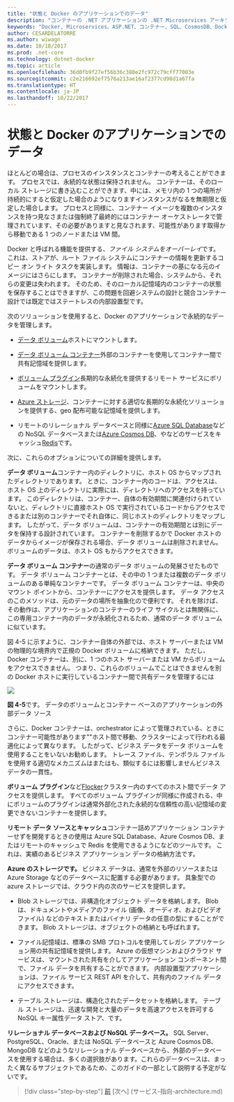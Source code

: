 ```yaml
---
title: "状態と Docker のアプリケーションでのデータ"
description: "コンテナーの .NET アプリケーションの .NET Microservices アーキテクチャ |状態と Docker のアプリケーションでのデータ"
keywords: "Docker, Microservices、ASP.NET、コンテナー、SQL、CosmosDB、Docker"
author: CESARDELATORRE
ms.author: wiwagn
ms.date: 10/18/2017
ms.prod: .net-core
ms.technology: dotnet-docker
ms.topic: article
ms.openlocfilehash: 36d0fb9f27ef56b36c380e2fc972c79cff77003e
ms.sourcegitcommit: c2e216692ef7576a213ae16af2377cd98d1a67fa
ms.translationtype: HT
ms.contentlocale: ja-JP
ms.lasthandoff: 10/22/2017
---
```

# <a name="state-and-data-in-docker-applications"></a>状態と Docker のアプリケーションでのデータ

ほとんどの場合は、プロセスのインスタンスとコンテナーの考えることができます。 プロセスでは、永続的な状態は保持されません。 コンテナーは、そのローカル ストレージに書き込むことができます、中には、メモリ内の 1 つの場所が持続的にすると仮定した場合のようになりますインスタンスがなるを無期限と仮定した場合します。 プロセスと同様に、コンテナー イメージを複数のインスタンスを持つ見なさまたは強制終了最終的にはコンテナー オーケストレータで管理されています、その必要がありますと見なされます、可能性があります取得から移動である 1 つのノードまたは VM 間。

Docker と呼ばれる機能を提供する、*ファイル システムをオーバーレイ*です。 これは、ストアが、ルート ファイル システムにコンテナーの情報を更新するコピー オン ライト タスクを実装します。 情報は、コンテナーの基になる元のイメージにはさらにします。 コンテナーが削除された場合、システムから、それらの変更は失われます。 そのため、そのローカル記憶域内のコンテナーの状態を保存することはできますが、この問題を回避システムの設計と競合コンテナー設計では既定ではステートレスの内部設置型です。

次のソリューションを使用すると、Docker のアプリケーションで永続的なデータを管理します。

-   [データ ボリューム](https://docs.docker.com/engine/tutorials/dockervolumes/)ホストにマウントします。

-   [データ ボリューム コンテナー](https://docs.docker.com/engine/tutorials/dockervolumes/#creating-and-mounting-a-data-volume-container)外部のコンテナーを使用してコンテナー間で共有記憶域を提供します。

-   [ボリューム プラグイン](https://docs.docker.com/engine/tutorials/dockervolumes/)長期的な永続化を提供するリモート サービスにボリュームをマウントします。

-   [Azure ストレージ](https://docs.microsoft.com/azure/storage/)、コンテナーに対する適切な長期的な永続化ソリューションを提供する、geo 配布可能な記憶域を提供します。

-   リモートのリレーショナル データベースと同様に[Azure SQL Database](https://azure.microsoft.com/services/sql-database/)などの NoSQL データベースまたは[Azure Cosmos DB](https://docs.microsoft.com/azure/cosmos-db/introduction)、やなどのサービスをキャッシュ[Redis](https://redis.io/)です。

次に、これらのオプションについての詳細を提供します。

**データ ボリューム**コンテナー内のディレクトリに、ホスト OS からマップされたディレクトリであります。 ときに、コンテナー内のコードは、アクセスは、ホスト OS 上のディレクトリに実際には、ディレクトリへのアクセスを持っています。 このディレクトリは、コンテナー、自体の有効期間に関連付けられていないと、ディレクトリに直接ホスト OS で実行されているコードからアクセスできるまたは別のコンテナーでそれ自体に、同じホストのディレクトリをマップします。 したがって、データ ボリュームは、コンテナーの有効期間とは別にデータを保持する設計されています。 コンテナーを削除するかで Docker ホストのデータからイメージが保存される場合、データ ボリュームは削除されません。 ボリュームのデータは、ホスト OS もからアクセスできます。

**データ ボリューム コンテナー**の通常のデータ ボリュームの発展させたものです。 データ ボリューム コンテナーとは、その中の 1 つまたは複数のデータ ボリュームのある単純なコンテナーです。 データ ボリューム コンテナーは、中央のマウント ポイントから、コンテナーにアクセスを提供します。 データ アクセスのこのメソッドは、元のデータの場所を抽象化ので便利です。 それを除けば、その動作は、アプリケーションのコンテナーのライフ サイクルとは無関係に、この専用コンテナー内のデータが永続化されるため、通常のデータ ボリュームに似ています。

図 4-5 に示すように、コンテナー自体の外部では、ホスト サーバーまたは VM の物理的な境界内で正規の Docker ボリュームに格納できます。 ただし、Docker コンテナーは、別に、1 つのホスト サーバーまたは VM からボリュームをアクセスできません。 つまり、これらのボリュームでことはできませんを別の Docker ホストに実行しているコンテナー間で共有データを管理するには

![](./media/image5.png)

**図 4-5**です。 データのボリュームとコンテナー ベースのアプリケーションの外部データ ソース

さらに、Docker コンテナーは、orchestrator によって管理されている、ときにコンテナー可能性があります""ホスト間で移動、クラスターによって行われる最適化によって異なります。 したがって、ビジネス データをデータ ボリュームを使用することをいないお勧めします。 トレース ファイル、テンポラル ファイルを使用する適切なメカニズムはまたはも、類似するには影響しませんビジネス データの一貫性。

**ボリューム プラグイン**など[Flocker](https://clusterhq.com/flocker/)クラスター内のすべてのホスト間でデータ アクセスを提供します。 すべてのボリューム プラグインが同様に作成される、中にボリュームのプラグインは通常外部化された永続的な信頼性の高い記憶域の変更できないコンテナーを提供します。

**リモート データ ソースとキャッシュ**コンテナー詰めアプリケーション コンテナーせずを開発するときの使用は Azure SQL Database、Azure Cosmos DB、またはリモートのキャッシュで Redis を使用できるようになどのツールです。 これは、実績のあるビジネス アプリケーション データの格納方法です。

**Azure のストレージです。** ビジネス データは、通常を外部のリソースまたは Azure Storage などのデータベースに配置する必要があります。 具象型での azure ストレージでは、クラウド内の次のサービスを提供します。

-   Blob ストレージでは、非構造化オブジェクト データを格納します。 Blob は、ドキュメントやメディアのファイル (画像、オーディオ、およびビデオ ファイル) などのテキストまたはバイナリ データの任意の型にすることができます。 Blob ストレージは、オブジェクトの格納とも呼ばれます。

-   ファイル記憶域は、標準の SMB プロトコルを使用してレガシ アプリケーション用の共有記憶域を提供します。 Azure の仮想マシンおよびクラウド サービスは、マウントされた共有を介してアプリケーション コンポーネント間で、ファイル データを共有することができます。 内部設置型アプリケーションは、ファイル サービス REST API を介して、共有内のファイル データにアクセスできます。

-   テーブル ストレージは、構造化されたデータセットを格納します。 テーブル ストレージは、迅速な開発と大量のデータを高速アクセスを許可する NoSQL キー属性データ ストア、です。

**リレーショナル データベースおよび NoSQL データベース。** SQL Server、PostgreSQL、Oracle、または NoSQL データベースと Azure Cosmos DB、MongoDB などのようなリレーショナル データベースから、外部のデータベースを使用する場合は、多くの選択肢があります。これらのデータベースは、まったく異なるサブジェクトであるため、このガイドの一部として説明する予定がないです。


>[!div class="step-by-step"]
[前](containerize-モノリシック-applications.md) [次へ] (サービス-指向-architecture.md)
